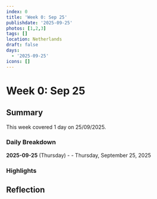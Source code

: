 ```yaml
---
index: 0
title: 'Week 0: Sep 25'
publishdate: '2025-09-25'
photos: [1,2,3]
tags: []
location: Netherlands
draft: false
days:
  - '2025-09-25'
icons: []
---
```

# Week 0: Sep 25

## Summary

This week covered 1 day on 25/09/2025.

### Daily Breakdown

**2025-09-25** (Thursday) -  - Thursday, September 25, 2025

### Highlights

<!-- Add weekly highlights here -->

## Reflection

<!-- Add weekly reflection here -->
